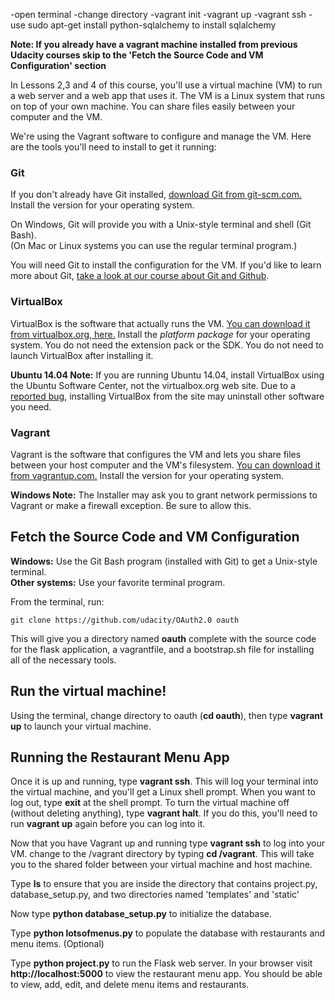 -open terminal
-change directory
-vagrant init
-vagrant up
-vagrant ssh
-use sudo apt-get install python-sqlalchemy to install sqlalchemy

**Note: If you already have a vagrant machine installed from previous Udacity courses skip to the 'Fetch the Source Code and VM Configuration' section**

In Lessons 2,3 and 4 of this course, you'll use a virtual machine (VM) to run a web server and a web app that uses it. The VM is a Linux system that runs on top of your own machine.  You can share files easily between your computer and the VM.

We're using the Vagrant software to configure and manage the VM. Here are the tools you'll need to install to get it running:

### Git

If you don't already have Git installed, [download Git from git-scm.com.](http://git-scm.com/downloads) Install the version for your operating system.

On Windows, Git will provide you with a Unix-style terminal and shell (Git Bash).  
(On Mac or Linux systems you can use the regular terminal program.)

You will need Git to install the configuration for the VM. If you'd like to learn more about Git, [take a look at our course about Git and Github](http://www.udacity.com/course/ud775).

### VirtualBox

VirtualBox is the software that actually runs the VM. [You can download it from virtualbox.org, here.](https://www.virtualbox.org/wiki/Downloads)  Install the *platform package* for your operating system.  You do not need the extension pack or the SDK. You do not need to launch VirtualBox after installing it.

**Ubuntu 14.04 Note:** If you are running Ubuntu 14.04, install VirtualBox using the Ubuntu Software Center, not the virtualbox.org web site. Due to a [reported bug](http://ubuntuforums.org/showthread.php?t=2227131), installing VirtualBox from the site may uninstall other software you need.

### Vagrant

Vagrant is the software that configures the VM and lets you share files between your host computer and the VM's filesystem.  [You can download it from vagrantup.com.](https://www.vagrantup.com/downloads) Install the version for your operating system.

**Windows Note:** The Installer may ask you to grant network permissions to Vagrant or make a firewall exception. Be sure to allow this.

## Fetch the Source Code and VM Configuration

**Windows:** Use the Git Bash program (installed with Git) to get a Unix-style terminal.  
**Other systems:** Use your favorite terminal program.

From the terminal, run:

    git clone https://github.com/udacity/OAuth2.0 oauth

This will give you a directory named **oauth** complete with the source code for the flask application, a vagrantfile, and a bootstrap.sh file for installing all of the necessary tools. 

## Run the virtual machine!

Using the terminal, change directory to oauth (**cd oauth**), then type **vagrant up** to launch your virtual machine.


## Running the Restaurant Menu App
Once it is up and running, type **vagrant ssh**. This will log your terminal into the virtual machine, and you'll get a Linux shell prompt. When you want to log out, type **exit** at the shell prompt.  To turn the virtual machine off (without deleting anything), type **vagrant halt**. If you do this, you'll need to run **vagrant up** again before you can log into it.


Now that you have Vagrant up and running type **vagrant ssh** to log into your VM.  change to the /vagrant directory by typing **cd /vagrant**. This will take you to the shared folder between your virtual machine and host machine.

Type **ls** to ensure that you are inside the directory that contains project.py, database_setup.py, and two directories named 'templates' and 'static'

Now type **python database_setup.py** to initialize the database.

Type **python lotsofmenus.py** to populate the database with restaurants and menu items. (Optional)

Type **python project.py** to run the Flask web server. In your browser visit **http://localhost:5000** to view the restaurant menu app.  You should be able to view, add, edit, and delete menu items and restaurants.
